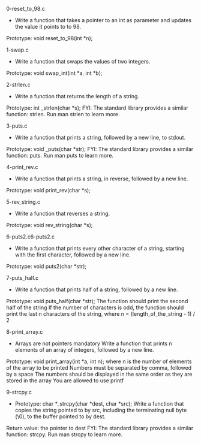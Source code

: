 
0-reset_to_98.c 
* Write a function that takes a pointer to an int as parameter and updates the value it points to to 98.

Prototype: void reset_to_98(int *n);

1-swap.c
* Write a function that swaps the values of two integers.

Prototype: void swap_int(int *a, int *b);

2-strlen.c
* Write a function that returns the length of a string.

Prototype: int _strlen(char *s);
FYI: The standard library provides a similar function: strlen. Run man strlen to learn more.

3-puts.c
* Write a function that prints a string, followed by a new line, to stdout.

Prototype: void _puts(char *str);
FYI: The standard library provides a similar function: puts. Run man puts to learn more.

4-print_rev.c
* Write a function that prints a string, in reverse, followed by a new line.

Prototype: void print_rev(char *s);

5-rev_string.c
* Write a function that reverses a string.

Prototype: void rev_string(char *s);

6-puts2.c6-puts2.c
* Write a function that prints every other character of a string, starting with the first character, followed by a new line.

Prototype: void puts2(char *str);

7-puts_half.c
* Write a function that prints half of a string, followed by a new line.

Prototype: void puts_half(char *str);
The function should print the second half of the string
If the number of characters is odd, the function should print the last n characters of the string, where n = (length_of_the_string - 1) / 2

8-print_array.c
*  Arrays are not pointers
mandatory
Write a function that prints n elements of an array of integers, followed by a new line.

Prototype: void print_array(int *a, int n);
where n is the number of elements of the array to be printed
Numbers must be separated by comma, followed by a space
The numbers should be displayed in the same order as they are stored in the array
You are allowed to use printf

9-strcpy.c
* Prototype: char *_strcpy(char *dest, char *src);
Write a function that copies the string pointed to by src, including the terminating null byte (\0), to the buffer pointed to by dest.

Return value: the pointer to dest
FYI: The standard library provides a similar function: strcpy. Run man strcpy to learn more.


